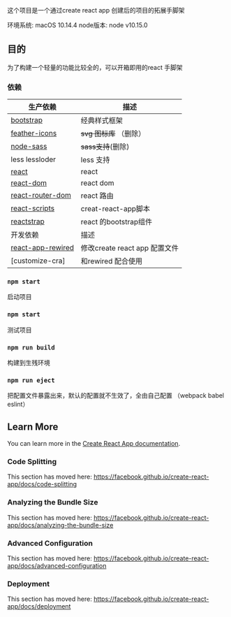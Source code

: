 这个项目是一个通过create react app 创建后的项目的拓展手脚架

环境系统: macOS 10.14.4
node版本: node v10.15.0

## 目的
为了构建一个轻量的功能比较全的，可以开箱即用的react 手脚架

### 依赖
生产依赖 | 描述
-|-
[bootstrap](https://getbootstrap.com/) |            经典样式框架
[feather-icons](https://feathericons.com/)  |      ~~svg 图标库~~ （删除）
[node-sass](https://www.npmjs.com/package/node-sass)      |      ~~sass支持~~(删除)
less lessloder | less 支持
[react](https://reactjs.org/)           |     react 
[react-dom ](https://reactjs.org/)       |    react dom
[react-router-dom](https://npm.taobao.org/package/react-router-dom)  |   react 路由
[react-scripts](https://npm.taobao.org/package/react-scripts)   |    creat-react-app脚本
[reactstrap](https://reactstrap.github.io/)        |   react 的bootstrap组件       
开发依赖 | 描述
[react-app-rewired](https://www.npmjs.com/package/react-app-rewired)  |  修改create react app 配置文件
[customize-cra] | 和rewired 配合使用
### `npm start`

启动项目

### `npm start`

测试项目

### `npm run build`

构建到生残环境

### `npm run eject`

把配置文件暴露出来，默认的配置就不生效了，全由自己配置
（webpack babel eslint）

## Learn More

You can learn more in the [Create React App documentation](https://facebook.github.io/create-react-app/docs/getting-started).


### Code Splitting

This section has moved here: https://facebook.github.io/create-react-app/docs/code-splitting

### Analyzing the Bundle Size

This section has moved here: https://facebook.github.io/create-react-app/docs/analyzing-the-bundle-size


### Advanced Configuration

This section has moved here: https://facebook.github.io/create-react-app/docs/advanced-configuration

### Deployment

This section has moved here: https://facebook.github.io/create-react-app/docs/deployment

